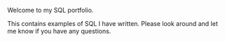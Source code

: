 Welcome to my SQL portfolio.

This contains examples of SQL I have written.  Please look around and let me know if you have any questions.
